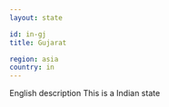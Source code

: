 ```yaml
---
layout: state

id: in-gj
title: Gujarat

region: asia
country: in
---
```

English description
This is a Indian state